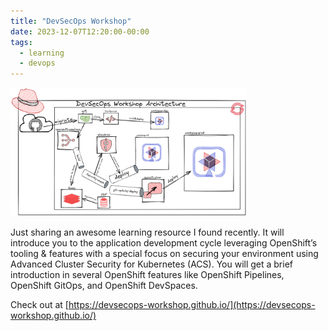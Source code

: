 ```yaml
---
title: "DevSecOps Workshop"
date: 2023-12-07T12:20:00-00:00
tags:
  - learning
  - devops
---
```

<img src="/assets/images/workshop_architecture_full.png" alt="image" width="75%" height="auto">


Just sharing an awesome learning resource I found recently. It will introduce you to the application development cycle leveraging OpenShift’s tooling & features with a special focus on securing your environment using Advanced Cluster Security for Kubernetes (ACS). You will get a brief introduction in several OpenShift features like OpenShift Pipelines, OpenShift GitOps, and OpenShift DevSpaces. 

Check out at [https://devsecops-workshop.github.io/](https://devsecops-workshop.github.io/)

